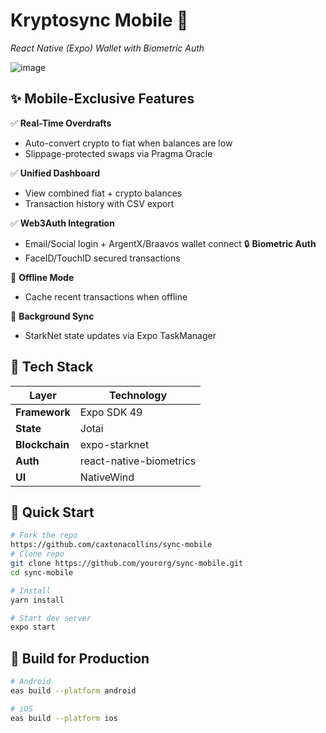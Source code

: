 
# **Kryptosync Mobile** 📱  
*React Native (Expo) Wallet with Biometric Auth*  

![image](https://github.com/user-attachments/assets/8f82ff24-97a4-4ca4-b5bd-94873f6afbad)

## ✨ Mobile-Exclusive Features  
✅ **Real-Time Overdrafts**  
- Auto-convert crypto to fiat when balances are low  
- Slippage-protected swaps via Pragma Oracle  

✅ **Unified Dashboard**  
- View combined fiat + crypto balances  
- Transaction history with CSV export  

✅ **Web3Auth Integration**  
- Email/Social login + ArgentX/Braavos wallet connect
🔒 **Biometric Auth**  
- FaceID/TouchID secured transactions  

📲 **Offline Mode**  
- Cache recent transactions when offline  

🔄 **Background Sync**  
- StarkNet state updates via Expo TaskManager  

## 📱 Tech Stack  
| Layer               | Technology           |
|---------------------|----------------------|
| **Framework**       | Expo SDK 49          |
| **State**           | Jotai                |
| **Blockchain**      | expo-starknet        |
| **Auth**            | react-native-biometrics |
| **UI**              | NativeWind           |

## 🚀 Quick Start  
```bash
# Fork the repo
https://github.com/caxtonacollins/sync-mobile
# Clone repo
git clone https://github.com/yourorg/sync-mobile.git
cd sync-mobile

# Install
yarn install

# Start dev server
expo start
```

## 📲 Build for Production  
```bash
# Android
eas build --platform android

# iOS
eas build --platform ios
```

